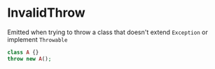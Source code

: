 # InvalidThrow

Emitted when trying to throw a class that doesn't extend `Exception` or implement `Throwable`

```php
class A {}
throw new A();
```
